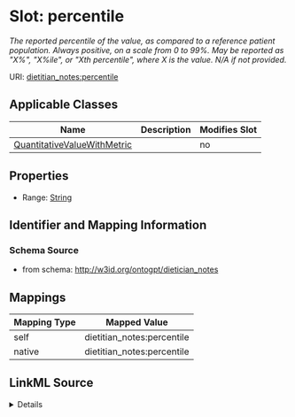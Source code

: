 

# Slot: percentile


_The reported percentile of the value, as compared to a reference patient population. Always positive, on a scale from 0 to 99%. May be reported as "X%", "X%ile", or "Xth percentile", where X is the value. N/A if not provided._



URI: [dietitian_notes:percentile](dietitian_notes:percentile)



<!-- no inheritance hierarchy -->





## Applicable Classes

| Name | Description | Modifies Slot |
| --- | --- | --- |
| [QuantitativeValueWithMetric](QuantitativeValueWithMetric.md) |  |  no  |







## Properties

* Range: [String](String.md)





## Identifier and Mapping Information







### Schema Source


* from schema: http://w3id.org/ontogpt/dietician_notes




## Mappings

| Mapping Type | Mapped Value |
| ---  | ---  |
| self | dietitian_notes:percentile |
| native | dietitian_notes:percentile |




## LinkML Source

<details>
```yaml
name: percentile
description: The reported percentile of the value, as compared to a reference patient
  population. Always positive, on a scale from 0 to 99%. May be reported as "X%",
  "X%ile", or "Xth percentile", where X is the value. N/A if not provided.
from_schema: http://w3id.org/ontogpt/dietician_notes
rank: 1000
alias: percentile
owner: QuantitativeValueWithMetric
domain_of:
- QuantitativeValueWithMetric
range: string

```
</details>